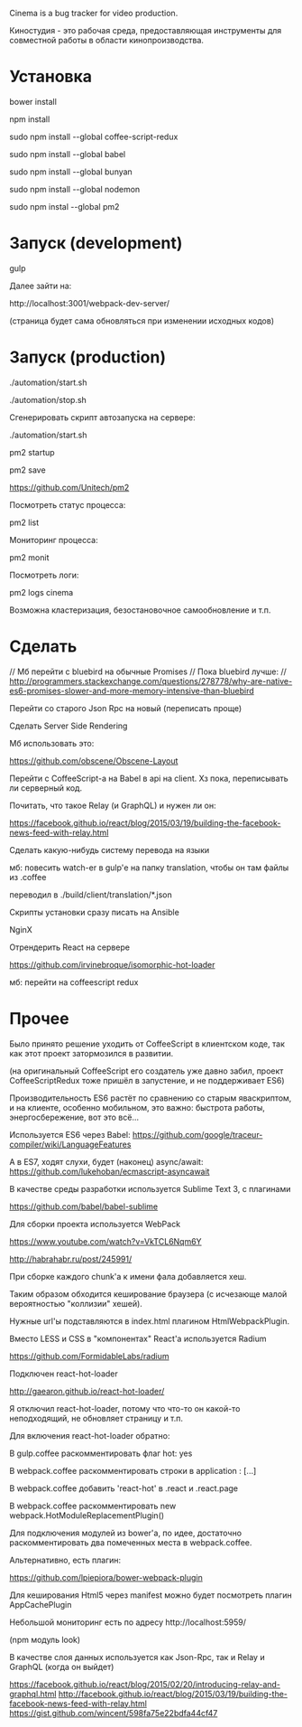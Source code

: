 Cinema is a bug tracker for video production.

Киностудия - это рабочая среда, предоставляющая инструменты для совместной работы в области кинопроизводства.

Установка
==========

bower install

npm install

sudo npm install --global coffee-script-redux

sudo npm install --global babel

sudo npm install --global bunyan

sudo npm install --global nodemon

sudo npm instal --global pm2

Запуск (development)
=====================

gulp

Далее зайти на:

http://localhost:3001/webpack-dev-server/

(страница будет сама обновляться при изменении исходных кодов)

Запуск (production)
====================

./automation/start.sh

./automation/stop.sh

Сгенерировать скрипт автозапуска на сервере:

./automation/start.sh

pm2 startup

pm2 save

https://github.com/Unitech/pm2

Посмотреть статус процесса: 

pm2 list

Мониторинг процесса: 

pm2 monit

Посмотреть логи:

pm2 logs cinema

Возможна кластеризация, безостановочное самообновление и т.п.

Сделать
====================

// Мб перейти с bluebird на обычные Promises
// Пока bluebird лучше:
// http://programmers.stackexchange.com/questions/278778/why-are-native-es6-promises-slower-and-more-memory-intensive-than-bluebird

Перейти со старого Json Rpc на новый (переписать проще)

Сделать Server Side Rendering

Мб использовать это:

https://github.com/obscene/Obscene-Layout

Перейти с CoffeeScript-а на Babel в api на client. Хз пока, переписывать ли серверный код.

Почитать, что такое Relay (и GraphQL) и нужен ли он:

https://facebook.github.io/react/blog/2015/03/19/building-the-facebook-news-feed-with-relay.html

Сделать какую-нибудь систему перевода на языки

мб: повесить watch-er в gulp'е на папку translation, чтобы он там файлы из .coffee

переводил в ./build/client/translation/*.json

Скрипты установки сразу писать на Ansible

NginX

Отрендерить React на сервере

https://github.com/irvinebroque/isomorphic-hot-loader

мб: перейти на coffeescript redux

Прочее
====================

Было принято решение уходить от CoffeeScript в клиентском коде, так как этот проект затормозился в развитии.

(на оригинальный CoffeeScript его создатель уже давно забил, проект CoffeeScriptRedux тоже пришёл в запустение, и не поддерживает ES6)

Производительность ES6 растёт по сравнению со старым яваскриптом, и на клиенте, особенно мобильном, это важно: быстрота работы, энергосбережение, вот это всё...

Используется ES6 через Babel:
https://github.com/google/traceur-compiler/wiki/LanguageFeatures

А в ES7, ходят слухи, будет (наконец) async/await:
https://github.com/lukehoban/ecmascript-asyncawait


В качестве среды разработки используется Sublime Text 3, с плагинами

https://github.com/babel/babel-sublime


Для сборки проекта используется WebPack

https://www.youtube.com/watch?v=VkTCL6Nqm6Y

http://habrahabr.ru/post/245991/


При сборке каждого chunk'а к имени фала добавляется хеш.

Таким образом обходится кеширование браузера (с исчезающе малой вероятностью "коллизии" хешей).

Нужные url'ы подставляются в index.html плагином HtmlWebpackPlugin.


Вместо LESS и CSS в "компонентах" React'а используется Radium

https://github.com/FormidableLabs/radium


Подключен react-hot-loader

http://gaearon.github.io/react-hot-loader/

Я отключил react-hot-loader, потому что что-то он какой-то неподходящий, не обновляет страницу и т.п.

Для включения react-hot-loader обратно:

В gulp.coffee раскомментировать флаг hot: yes

В webpack.coffee раскомментировать строки в application : [...]

В webpack.coffee добавить 'react-hot' в .react и .react.page

В webpack.coffee раскомментировать new webpack.HotModuleReplacementPlugin()


Для подключения модулей из bower'а, по идее, достаточно раскомментировать два помеченных места в webpack.coffee.

Альтернативно, есть плагин:

https://github.com/lpiepiora/bower-webpack-plugin



Для кеширования Html5 через manifest можно будет посмотреть плагин AppCachePlugin


Небольшой мониторинг есть по адресу http://localhost:5959/

(npm модуль look)


В качестве слоя данных используется как Json-Rpc, так и Relay и GraphQL (когда он выйдет)

https://facebook.github.io/react/blog/2015/02/20/introducing-relay-and-graphql.html
http://facebook.github.io/react/blog/2015/03/19/building-the-facebook-news-feed-with-relay.html
https://gist.github.com/wincent/598fa75e22bdfa44cf47